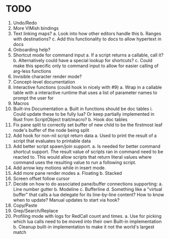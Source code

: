 # TODO

1. Undo/Redo
2. More VIMish bindings
4. Text linking maps?
    a. Look into how other editors handle this
    b. Ranges with destinations?
    c. Add this functionality to docs to allow hypertext in docs
5. Onboarding help?
6. Shortcut mode for command input
    a. If a script returns a callable, call it?
    b. Alternatively could have a special lookup for shortcuts?
    c. Could make this specific only to command input to allow for easier calling of arg-less functions
8. Invisible character render mode?
9. Concept-level documentation
10. Interactive functions (could hook in nicely with #9)
    a. Wrap in a callable table with a interactive runtime that uses a list of parameter names to prompt the user for
11. Macros
12. Built-ins Documentation
    a. Built in functions should be doc tables
       i. Could update these to be fully lua? Or keep partially implemented in Rust from ScriptObject trait/macro?
    b. Hook doc tables
13. Fix pane split to correctly set buffer of new child to be the firstmost leaf node's buffer of the node being split
14. Add hook for non-nil script return data
    a. Used to print the result of a script that evaluates to printable data
15. Add better script spawn/join support.
    a. Is needed for better command shortcut support. The result value of scripts ran in command need to be
        reacted to. This would allow scripts that return literal values where command uses the resulting
        value to run a following script.
16. Add arrow key motions while in insert mode.
17. Add more pane render modes
    a. Floating
    b. Stacked
19. Screen offset follow cursor
20. Decide on how to do associated pane/buffer connections supporting:
    a. Line number gutter
    b. Modeline
    c. Bufferline
    d. Something like a "virtual buffer" that calls a lua delegate for its line-by-line content? How to know when to update? Manual updates to start via hook?
21. Copy/Paste
22. Grep/Search/Replace
23. Profiling mode with logs for RedCall count and times.
    a. Use for picking which lua calls need to be moved into their own Built-in implementation
    b. Cleanup built-in implementation to make it not the world's largest match